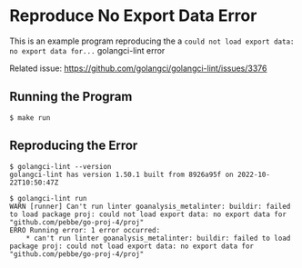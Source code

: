 # Reproduce No Export Data Error

This is an example program reproducing the a `could not load export data: no export data for...` golangci-lint error

Related issue: https://github.com/golangci/golangci-lint/issues/3376

## Running the Program

````shell
$ make run 
````

## Reproducing the Error

```shell
$ golangci-lint --version
golangci-lint has version 1.50.1 built from 8926a95f on 2022-10-22T10:50:47Z

$ golangci-lint run
WARN [runner] Can't run linter goanalysis_metalinter: buildir: failed to load package proj: could not load export data: no export data for "github.com/pebbe/go-proj-4/proj"
ERRO Running error: 1 error occurred:
	* can't run linter goanalysis_metalinter: buildir: failed to load package proj: could not load export data: no export data for "github.com/pebbe/go-proj-4/proj"
```
